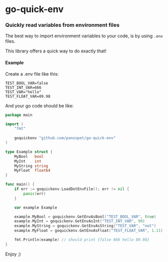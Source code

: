 # go-quick-env
### Quickly read variables from environment files

The best way to import environment variables to your code, is by using `.env` files. 

This library offers a quick way to do exactly that!

#### Example

Create a .env file like this:
```
TEST_BOOL_VAR=false
TEST_INT_VAR=666
TEST_VAR="hello"
TEST_FLOAT_VAR=89.98
```

And your go code should be like: 
```go
package main

import (
	"fmt"
	
	goquickenv "github.com/panospet/go-quick-env"
)

type Example struct {
	MyBool   bool
	MyInt    int
	MyString string
	MyFloat  float64
}

func main() {
	if err := goquickenv.LoadDotEnvFile(); err != nil {
		panic(err)
	}

	var example Example

	example.MyBool = goquickenv.GetEnvAsBool("TEST_BOOL_VAR", true)
	example.MyInt = goquickenv.GetEnvAsInt("TEST_INT_VAR", 90)
	example.MyString = goquickenv.GetEnvAsString("TEST_VAR", "not")
	example.MyFloat = goquickenv.GetEnvAsFloat("TEST_FLOAT_VAR", 1.11)

	fmt.Println(example) // should print {false 666 hello 89.98}
}


```

Enjoy ;)